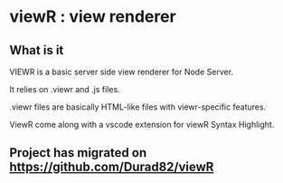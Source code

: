# viewR : view renderer

## What is it

VIEWR is a basic server side view renderer for Node Server.

It relies on .viewr and .js files.

.viewr files are basically HTML-like files with viewr-specific features.

ViewR come along with a vscode extension for viewR Syntax Highlight.

## Project has migrated on https://github.com/Durad82/viewR

